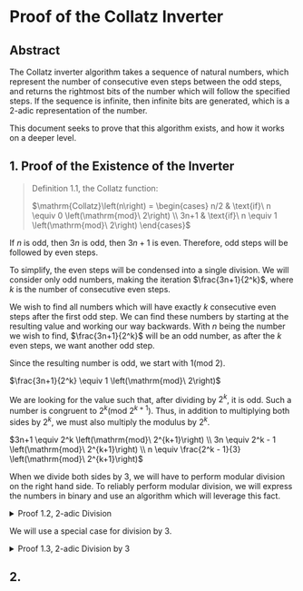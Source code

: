 # Proof of the Collatz Inverter

## Abstract

The Collatz inverter algorithm takes a sequence of natural numbers, which represent the number of consecutive even steps between the odd steps, and returns the rightmost bits of the number which will follow the specified steps. If the sequence is infinite, then infinite bits are generated, which is a 2-adic representation of the number.

This document seeks to prove that this algorithm exists, and how it works on a deeper level.

## 1. Proof of the Existence of the Inverter

> Definition 1.1, the Collatz function:
>
> $`\mathrm{Collatz}\left(n\right) = \begin{cases} n/2 & \text{if}\ n \equiv 0 \left(\mathrm{mod}\ 2\right) \\ 3n+1 & \text{if}\ n \equiv 1 \left(\mathrm{mod}\ 2\right) \end{cases}`$

If $`n`$ is odd, then $`3n`$ is odd, then $`3n+1`$ is even. Therefore, odd steps will be followed by even steps.

To simplify, the even steps will be condensed into a single division. We will consider only odd numbers, making the iteration $`\frac{3n+1}{2^k}`$, where $`k`$ is the number of consecutive even steps.

We wish to find all numbers which will have exactly $`k`$ consecutive even steps after the first odd step. We can find these numbers by starting at the resulting value and working our way backwards. With $`n`$ being the number we wish to find, $`\frac{3n+1}{2^k}`$ will be an odd number, as after the $`k`$ even steps, we want another odd step.

Since the resulting number is odd, we start with $`1 \left(\mathrm{mod}\ 2\right)`$.

$`\frac{3n+1}{2^k} \equiv 1 \left(\mathrm{mod}\ 2\right)`$

We are looking for the value such that, after dividing by $`2^k`$, it is odd. Such a number is congruent to $`2^k \left(\mathrm{mod}\ 2^{k+1}\right)`$. Thus, in addition to multiplying both sides by $`2^k`$, we must also multiply the modulus by $`2^k`$.

$`3n+1 \equiv 2^k \left(\mathrm{mod}\ 2^{k+1}\right) \\ 3n \equiv 2^k - 1 \left(\mathrm{mod}\ 2^{k+1}\right) \\ n \equiv \frac{2^k - 1}{3} \left(\mathrm{mod}\ 2^{k+1}\right)`$

When we divide both sides by 3, we will have to perform modular division on the right hand side. To reliably perform modular division, we will express the numbers in binary and use an algorithm which will leverage this fact.

<details>
<summary> Proof 1.2, 2-adic Division </summary>

> Given a product $`P`$ and a factor $`F`$, we wish to compute output $`O`$ such that $`OF = P`$.
>
> $`O`$, $`F`$, and $`P`$ are all natural numbers.
>
> $`OF = P \\ O, F, P \in \N`$
>
> We will convert these values into a sum of powers of 2, representing the bits in the binary representation of these values.
>
> $`O_n, F_n, P_n \in \left\{0, 1\right\} \\ O_n, F_n, P_n = 0 \ \mathrm{where}\ n < 0`$
>
> $`\left( \sum_{i=0}^{\infty} O_i 2^i \right) \left( \sum_{j=0}^{\infty} F_j 2^j \right) = \sum_{k=0}^{\infty} P_k 2^k \\ \sum_{i=0}^{\infty} \sum_{j=0}^{\infty} O_i F_j 2^{i+j} = \sum_{k=0}^{\infty} P_k 2^k`$
>
> To solve for a given bit, we will work in $`\mathrm{mod}\ 2^{b+1}`$, where $`b`$ is the index of the bit that we wish to solve for. All terms with a power of 2 greater than $`2^b`$ will be canceled to 0.
>
> $`\sum_{n=0}^{b} \sum_{m=0}^{n} O_m F_{n-m} 2^n \equiv \sum_{n=0}^{b} P_n 2^n \left(\mathrm{mod}\ 2^{b+1}\right) \\ 0 \equiv \sum_{n=0}^{b} P_n 2^n - \sum_{n=0}^{b} \sum_{m=0}^{n} O_m F_{n-m} 2^n \left(\mathrm{mod}\ 2^{b+1}\right) \\ 0 \equiv \sum_{n=0}^{b} \left( P_n - \sum_{m=0}^{n} O_m F_{n-m} \right) 2^n \left(\mathrm{mod}\ 2^{b+1}\right)`$
>
> We will divide both sides by $`2^b`$. To preserve congruency, we will also divide the modulus.
>
> $`0 \equiv \sum_{n=0}^{b} \left( P_n - \sum_{m=0}^{n} O_m F_{n-m} \right) 2^{n-b} \left(\mathrm{mod}\ 2\right)`$
>
> We will define $`C_b`$ to equal the right hand side of this expression.
>
> $`C_b = \sum_{n=0}^{b} \left( P_n - \sum_{m=0}^{n} O_m F_{n-m} \right) 2^{n-b} \\ 0 \equiv C_b \left(\mathrm{mod}\ 2\right)`$
>
> Then, we will extract out the term such that $`n = b`$.
>
> $`C_b = P_b - \sum_{m=0}^{b} O_m F_{b-m} + \sum_{n=0}^{b-1} \left( P_n - \sum_{m=0}^{n} O_m F_{n-m} \right) 2^{n-b}`$
>
> We will extract a factor of $`2^{-1}`$ from the rightmost term.
>
> $`C_b = P_b - \sum_{m=0}^{b} O_m F_{b-m} + \sum_{n=0}^{b-1} \left( P_n - \sum_{m=0}^{n} O_m F_{n-m} \right) 2^{n-\left(b-1\right)} 2^{-1}`$
>
> Part of the rightmost term is equivalent to $`C_{b-1}`$. We will substitute.
>
> $`C_b = P_b - \sum_{m=0}^{b} O_m F_{b-m} + C_{b-1} 2^{-1}`$
>
> To solve for $`O_b`$, we will extract it out of the second term.
>
> $`0 \equiv P_b - O_b F_0 - \sum_{m=0}^{b-1} O_m F_{b-m} + C_{b-1} 2^{-1} \left(\mathrm{mod}\ 2\right) \\ O_b F_0 \equiv P_b - \sum_{m=0}^{b-1} O_m F_{b-m} + C_{b-1} 2^{-1} \left(\mathrm{mod}\ 2\right)`$
>
> We will consider only odd values of $`F`$, such that $`F_0 = 1`$.
>
> $`O_b \equiv P_b - \sum_{m=0}^{b-1} O_m F_{b-m} + C_{b-1} 2^{-1} \left(\mathrm{mod}\ 2\right)`$

</details>

We will use a special case for division by 3.

<details>
<summary> Proof 1.3, 2-adic Division by 3 </summary>

> Take the expressions from Proof 1.2 and set $`F = 3`$.
>
> $`O_b \equiv P_b - \sum_{m=0}^{b-1} O_m F_{b-m} + C_{b-1} 2^{-1} \left(\mathrm{mod}\ 2\right) \\ C_b = P_b - \sum_{m=0}^{b} O_m F_{b-m} + C_{b-1} 2^{-1}`$
>
> $`F_0, F_1 = 1 \\ F_n = 0 \ \mathrm{where}\ n > 1`$
>
> $`O_b \equiv P_b - O_{b-1} + C_{b-1} 2^{-1} \left(\mathrm{mod}\ 2\right) \\ C_b = P_b - O_b - O_{b-1} + C_{b-1} 2^{-1}`$

</details>

## 2. 